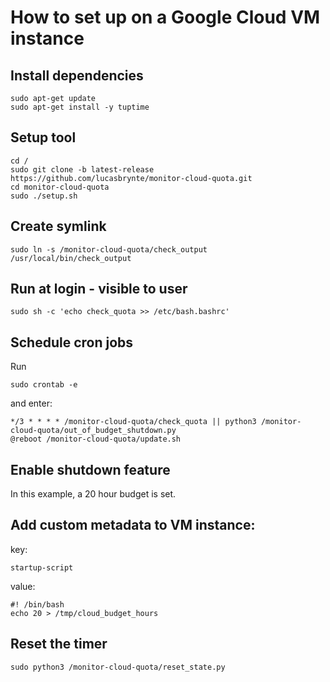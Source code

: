 # How to set up on a Google Cloud VM instance

## Install dependencies
```
sudo apt-get update
sudo apt-get install -y tuptime
```

## Setup tool
```
cd /
sudo git clone -b latest-release https://github.com/lucasbrynte/monitor-cloud-quota.git
cd monitor-cloud-quota
sudo ./setup.sh
```

## Create symlink
```
sudo ln -s /monitor-cloud-quota/check_output /usr/local/bin/check_output
```

## Run at login - visible to user
```
sudo sh -c 'echo check_quota >> /etc/bash.bashrc'
```

## Schedule cron jobs
Run
```
sudo crontab -e
```
and enter:
```
*/3 * * * * /monitor-cloud-quota/check_quota || python3 /monitor-cloud-quota/out_of_budget_shutdown.py
@reboot /monitor-cloud-quota/update.sh
```

## Enable shutdown feature
In this example, a 20 hour budget is set.
## Add custom metadata to VM instance:
key:
```
startup-script
```
value:
```
#! /bin/bash
echo 20 > /tmp/cloud_budget_hours
```

## Reset the timer
```
sudo python3 /monitor-cloud-quota/reset_state.py
```
